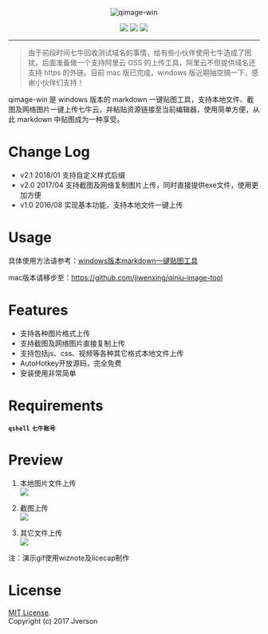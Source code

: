 <div align=center>
    <p><img src="http://pgdgu8c3d.bkt.clouddn.com/201711271942_332.png" alt="qimage-win"/></p>
    <a target="_blank" href="https://travis-ci.org/cdoco/grank" title="platform"><img src="https://img.shields.io/badge/platform-win--32%20%7C%20win--64-lightgrey.svg"></a>
    <a target="_blank" href="https://github.com/jiwenxing/qiniu-image-tool-win/archive/v2.0.zip" title="download"><img src="https://img.shields.io/badge/download-5.06M%20v2.0-yellowgreen.svg"></a>
    <a target="_blank" href="https://opensource.org/licenses/MIT" title="License: MIT"><img src="https://img.shields.io/badge/License-MIT-blue.svg"></a>
</div>


---

> 由于前段时间七牛回收测试域名的事情，给有些小伙伴使用七牛造成了困扰，后面准备做一个支持阿里云 OSS 的上传工具，阿里云不但提供域名还支持 https 的外链。目前 mac 版已完成，windows 版近期抽空搞一下，感谢小伙伴们支持！

qimage-win 是 windows 版本的 markdown 一键贴图工具，支持本地文件、截图及网络图片一键上传七牛云，并粘贴资源链接至当前编辑器，使用简单方便，从此 markdown 中贴图成为一种享受。

# Change Log

- v2.1  2018/01  支持自定义样式后缀
- v2.0  2017/04  支持截图及网络复制图片上传，同时直接提供exe文件，使用更加方便
- v1.0  2016/08  实现基本功能，支持本地文件一键上传

# Usage

具体使用方法请参考：[windows版本markdown一键贴图工具](http://jverson.com/2017/05/28/qiniu-image-v2/)

mac版本请移步至：https://github.com/jiwenxing/qiniu-image-tool

# Features
- 支持各种图片格式上传
- 支持截图及网络图片直接复制上传
- 支持包括js、css、视频等各种其它格式本地文件上传
- AutoHotkey开放源码，完全免费
- 安装使用非常简单

# Requirements
**`qshell`**  **`七牛账号`**

# Preview
1. 本地图片文件上传 <br/>
![](https://github.com/jiwenxing/qiniu-image-tool-win/blob/master/res/local.gif?raw=true)

2. 截图上传  <br/>
![](https://github.com/jiwenxing/qiniu-image-tool-win/blob/master/res/screenshot.gif?raw=true)

3. 其它文件上传  <br/>
![](https://raw.githubusercontent.com/jiwenxing/qiniu-image-tool-win/master/res/file.gif)


注：演示gif使用wiznote及licecap制作



# License
[MIT License](https://github.com/jiwenxing/qiniu-image-tool-win/blob/master/LICENSE).     
Copyright (c) 2017 Jverson
